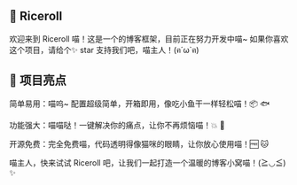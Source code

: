 
## 🎉 Riceroll

欢迎来到 Riceroll 喵！这是一个的博客框架，目前正在努力开发中喵~ 如果你喜欢这个项目，请给个✨ star 支持我们吧，喵主人！(ฅ´ω`ฅ)

## 🌈 项目亮点 

简单易用：喵呜~ 配置超级简单，开箱即用，像吃小鱼干一样轻松喵！📦 🐟

功能强大：喵喵哒！一键解决你的痛点，让你不再烦恼喵！💥 🐾

开源免费：完全免费喵，代码透明得像猫咪的眼睛，让你放心使用喵！🆓 🐱

喵主人，快来试试 Riceroll 吧，让我们一起打造一个温暖的博客小窝喵！(≧◡≦) ✨

